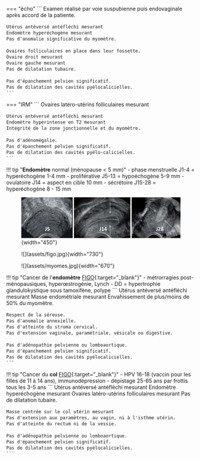 === "écho"
    ```
    Examen réalisé par voie suspubienne puis endovaginale après accord de la patiente.

    Utérus antéversé antéfléchi mesurant
    Endomètre hyperéchogène mesurant
    Pas d'anomalie significative du myomètre.

    Ovaires folliculaires en place dans leur fossette.
    Ovaire droit mesurant
    Ovaire gauche mesurant
    Pas de dilatation tubaire.

    Pas d'épanchement pelvien significatif.
    Pas de dilatation des cavités pyélocalicielles.
    ```
=== "IRM"
    ```
    Ovaires latéro-utérins folliculaires mesurant
    
    Utérus antéversé antéfléchi mesurant
    Endomètre hyperintense en T2 mesurant
    Intégrité de la zone jonctionnelle et du myomètre.

    Pas d'adénomégalie.
    Pas d'épanchement pelvien significatif.
    Pas de dilatation des cavités pyélo-calicielles.
    ```

!!! tip "**Endomètre** normal (ménopause < 5 mm)"
    - phase menstruelle J1-4 = hyperéchogène 1-4 mm
    - proliférative J5-13 = hypoéchogène 5-9 mm
    - ovulatoire J14 = aspect en cible 10 mm
    - sécrétoire J15-28 = hyperéchogène 8 - 15 mm
    <figure markdown="span">
        ![](assets/endometre.jpg){width="450"}
    </figure>

<figure markdown="span">
    ![](assets/figo.jpg){width="730"}
</figure>

<figure markdown="span">
    ![](assets/myomes.jpg){width="670"}
</figure>

!!! tip "Cancer de l'**endomètre** [FIGO](http://oncologik.fr/referentiels/dsrc/uterus-corps-endometre#12.Classification%20FIGO%202023){:target="_blank"}"
    - métrorragies post-ménopausiques, hyperœstrogénie, Lynch
    - DD = hypertrophie glandulokystique sous tamoxifène, polype
    ```
    Utérus antéversé antéfléchi mesurant
    Masse endométriale mesurant 
    Envahissement de plus/moins de 50% du myomètre.

    Respect de la séreuse.
    Pas d'anomalie annexielle.
    Pas d'atteinte du stroma cervical.
    Pas d'extension vaginale, paramétriale, vésicale ou digestive.

    Pas d'adénopathie pelvienne ou lomboaortique.
    Pas d'épanchement pelvien significatif.
    Pas de dilatation des cavités pyélocalicielles.
    ```

!!! tip "Cancer du **col** [FIGO](http://oncologik.fr/referentiels/interregion/uterus-col#5.Classification%20FIGO%20(2018)){:target="_blank"}"
    - HPV 16-18 (vaccin pour les filles de 11 à 14 ans), immunodépression
    - dépistage 25-65 ans par frottis tous les 3-5 ans
    ```
    Utérus antéversé antéfléchi mesurant
    Endomètre hyperéchogène mesurant
    Ovaires latéro-utérins folliculaires mesurant
    Pas de dilatation tubaire.

    Masse centrée sur le col utérin mesurant
    Pas d'extension aux paramètres, au vagin, ni à l'isthme utérin.
    Pas d'atteinte du rectum ni de la vessie.

    Pas d'adénopathie pelvienne ou lomboaortique.
    Pas d'épanchement pelvien significatif.
    Pas de dilatation des cavités pyélocalicielles.
    ```